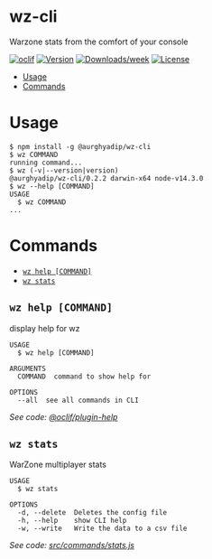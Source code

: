 wz-cli
======

Warzone stats from the comfort of your console

[![oclif](https://img.shields.io/badge/cli-oclif-brightgreen.svg)](https://oclif.io)
[![Version](https://img.shields.io/npm/v/@aurghyadip/wz-cli.svg)](https://npmjs.org/package/wz-cli)
[![Downloads/week](https://img.shields.io/npm/dw/@aurghyadip/wz-cli.svg)](https://npmjs.org/package/wz-cli)
[![License](https://img.shields.io/npm/l/@aurghyadip/wz-cli.svg)](https://github.com/aurghya-0/wz-cli/blob/master/package.json)

<!-- toc -->
* [Usage](#usage)
* [Commands](#commands)
<!-- tocstop -->
# Usage
<!-- usage -->
```sh-session
$ npm install -g @aurghyadip/wz-cli
$ wz COMMAND
running command...
$ wz (-v|--version|version)
@aurghyadip/wz-cli/0.2.2 darwin-x64 node-v14.3.0
$ wz --help [COMMAND]
USAGE
  $ wz COMMAND
...
```
<!-- usagestop -->
# Commands
<!-- commands -->
* [`wz help [COMMAND]`](#wz-help-command)
* [`wz stats`](#wz-stats)

## `wz help [COMMAND]`

display help for wz

```
USAGE
  $ wz help [COMMAND]

ARGUMENTS
  COMMAND  command to show help for

OPTIONS
  --all  see all commands in CLI
```

_See code: [@oclif/plugin-help](https://github.com/oclif/plugin-help/blob/v3.0.1/src/commands/help.ts)_

## `wz stats`

WarZone multiplayer stats

```
USAGE
  $ wz stats

OPTIONS
  -d, --delete  Deletes the config file
  -h, --help    show CLI help
  -w, --write   Write the data to a csv file
```

_See code: [src/commands/stats.js](https://github.com/aurghya-0/wz-cli/blob/v0.2.2/src/commands/stats.js)_
<!-- commandsstop -->

